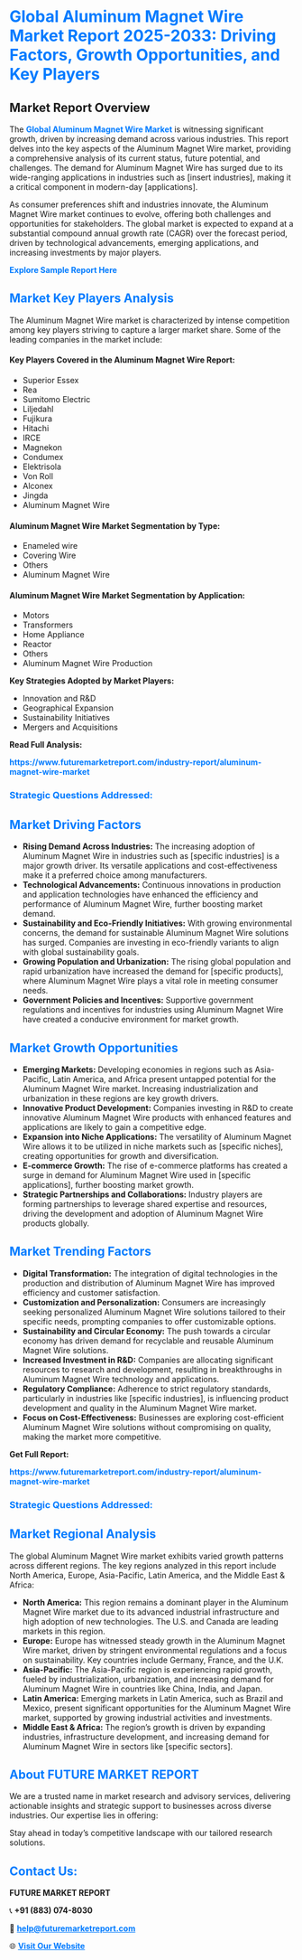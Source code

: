 <h1 style="color: #007BFF;">Global Aluminum Magnet Wire Market Report 2025-2033: Driving Factors, Growth Opportunities, and Key Players</h1>

<section id="overview">
<h2>Market Report Overview</h2>
<p>The <a href="https://www.futuremarketreport.com/industry-report/aluminum-magnet-wire-market" style="color: #007BFF; text-decoration: none;"><strong>Global Aluminum Magnet Wire Market</strong></a> is witnessing significant growth, driven by increasing demand across various industries. This report delves into the key aspects of the Aluminum Magnet Wire market, providing a comprehensive analysis of its current status, future potential, and challenges. The demand for Aluminum Magnet Wire has surged due to its wide-ranging applications in industries such as [insert industries], making it a critical component in modern-day [applications].</p>
<p>As consumer preferences shift and industries innovate, the Aluminum Magnet Wire market continues to evolve, offering both challenges and opportunities for stakeholders. The global market is expected to expand at a substantial compound annual growth rate (CAGR) over the forecast period, driven by technological advancements, emerging applications, and increasing investments by major players.</p>
</section>

<section id="overview">
<p><a href="https://www.futuremarketreport.com/request-sample/reportId=110535" style="color: #007BFF; text-decoration: none;"><strong>Explore Sample Report Here</strong></a></p>
</section>

<section id="key-players">
<h2 style="color: #007BFF;">Market Key Players Analysis</h2>
<p>The Aluminum Magnet Wire market is characterized by intense competition among key players striving to capture a larger market share. Some of the leading companies in the market include:</p>
<h4>Key Players Covered in the Aluminum Magnet Wire Report:</h4>
<ul><li>Superior Essex</li><li>Rea</li><li>Sumitomo Electric</li><li>Liljedahl</li><li>Fujikura</li><li>Hitachi</li><li>IRCE</li><li>Magnekon</li><li>Condumex</li><li>Elektrisola</li><li>Von Roll</li><li>Alconex</li><li>Jingda</li><li>Aluminum Magnet Wire</li></ul>
<h4>Aluminum Magnet Wire Market Segmentation by Type:</h4>
<ul><li>Enameled wire</li><li>Covering Wire</li><li>Others</li><li>Aluminum Magnet Wire</li></ul>

<h4>Aluminum Magnet Wire Market Segmentation by Application:</h4>
<ul><li>Motors</li><li>Transformers</li><li>Home Appliance</li><li>Reactor</li><li>Others</li><li>Aluminum Magnet Wire Production</li></ul>
<p><strong>Key Strategies Adopted by Market Players:</strong></p>
<ul>
<li>Innovation and R&D</li>
<li>Geographical Expansion</li>
<li>Sustainability Initiatives</li>
<li>Mergers and Acquisitions</li>
</ul>
</section>

<section>
<p><strong>Read Full Analysis: </strong></p><a href="https://www.futuremarketreport.com/industry-report/aluminum-magnet-wire-market" style="color: #007BFF; text-decoration: none;"><strong>https://www.futuremarketreport.com/industry-report/aluminum-magnet-wire-market</strong></a>
<h3 style="color: #007BFF;">Strategic Questions Addressed:</h3>
</section>

<section id="driving-factors">
<h2 style="color: #007BFF;">Market Driving Factors</h2>
<ul>
<li><strong>Rising Demand Across Industries:</strong> The increasing adoption of Aluminum Magnet Wire in industries such as [specific industries] is a major growth driver. Its versatile applications and cost-effectiveness make it a preferred choice among manufacturers.</li>
<li><strong>Technological Advancements:</strong> Continuous innovations in production and application technologies have enhanced the efficiency and performance of Aluminum Magnet Wire, further boosting market demand.</li>
<li><strong>Sustainability and Eco-Friendly Initiatives:</strong> With growing environmental concerns, the demand for sustainable Aluminum Magnet Wire solutions has surged. Companies are investing in eco-friendly variants to align with global sustainability goals.</li>
<li><strong>Growing Population and Urbanization:</strong> The rising global population and rapid urbanization have increased the demand for [specific products], where Aluminum Magnet Wire plays a vital role in meeting consumer needs.</li>
<li><strong>Government Policies and Incentives:</strong> Supportive government regulations and incentives for industries using Aluminum Magnet Wire have created a conducive environment for market growth.</li>
</ul>
</section>

<section id="growth-opportunities">
<h2 style="color: #007BFF;">Market Growth Opportunities</h2>
<ul>
<li><strong>Emerging Markets:</strong> Developing economies in regions such as Asia-Pacific, Latin America, and Africa present untapped potential for the Aluminum Magnet Wire market. Increasing industrialization and urbanization in these regions are key growth drivers.</li>
<li><strong>Innovative Product Development:</strong> Companies investing in R&D to create innovative Aluminum Magnet Wire products with enhanced features and applications are likely to gain a competitive edge.</li>
<li><strong>Expansion into Niche Applications:</strong> The versatility of Aluminum Magnet Wire allows it to be utilized in niche markets such as [specific niches], creating opportunities for growth and diversification.</li>
<li><strong>E-commerce Growth:</strong> The rise of e-commerce platforms has created a surge in demand for Aluminum Magnet Wire used in [specific applications], further boosting market growth.</li>
<li><strong>Strategic Partnerships and Collaborations:</strong> Industry players are forming partnerships to leverage shared expertise and resources, driving the development and adoption of Aluminum Magnet Wire products globally.</li>
</ul>
</section>

<section id="trending-factors">
<h2 style="color: #007BFF;">Market Trending Factors</h2>
<ul>
<li><strong>Digital Transformation:</strong> The integration of digital technologies in the production and distribution of Aluminum Magnet Wire has improved efficiency and customer satisfaction.</li>
<li><strong>Customization and Personalization:</strong> Consumers are increasingly seeking personalized Aluminum Magnet Wire solutions tailored to their specific needs, prompting companies to offer customizable options.</li>
<li><strong>Sustainability and Circular Economy:</strong> The push towards a circular economy has driven demand for recyclable and reusable Aluminum Magnet Wire solutions.</li>
<li><strong>Increased Investment in R&D:</strong> Companies are allocating significant resources to research and development, resulting in breakthroughs in Aluminum Magnet Wire technology and applications.</li>
<li><strong>Regulatory Compliance:</strong> Adherence to strict regulatory standards, particularly in industries like [specific industries], is influencing product development and quality in the Aluminum Magnet Wire market.</li>
<li><strong>Focus on Cost-Effectiveness:</strong> Businesses are exploring cost-efficient Aluminum Magnet Wire solutions without compromising on quality, making the market more competitive.</li>
</ul>
</section>

<section>
<p><strong>Get Full Report: </strong></p><a href="https://www.futuremarketreport.com/industry-report/aluminum-magnet-wire-market" style="color: #007BFF; text-decoration: none;"><strong>https://www.futuremarketreport.com/industry-report/aluminum-magnet-wire-market</strong></a>
<h3 style="color: #007BFF;">Strategic Questions Addressed:</h3>
</section>


<section id="regional-analysis">
<h2 style="color: #007BFF;">Market Regional Analysis</h2>
<p>The global Aluminum Magnet Wire market exhibits varied growth patterns across different regions. The key regions analyzed in this report include North America, Europe, Asia-Pacific, Latin America, and the Middle East & Africa:</p>
<ul>
<li><strong>North America:</strong> This region remains a dominant player in the Aluminum Magnet Wire market due to its advanced industrial infrastructure and high adoption of new technologies. The U.S. and Canada are leading markets in this region.</li>
<li><strong>Europe:</strong> Europe has witnessed steady growth in the Aluminum Magnet Wire market, driven by stringent environmental regulations and a focus on sustainability. Key countries include Germany, France, and the U.K.</li>
<li><strong>Asia-Pacific:</strong> The Asia-Pacific region is experiencing rapid growth, fueled by industrialization, urbanization, and increasing demand for Aluminum Magnet Wire in countries like China, India, and Japan.</li>
<li><strong>Latin America:</strong> Emerging markets in Latin America, such as Brazil and Mexico, present significant opportunities for the Aluminum Magnet Wire market, supported by growing industrial activities and investments.</li>
<li><strong>Middle East & Africa:</strong> The region’s growth is driven by expanding industries, infrastructure development, and increasing demand for Aluminum Magnet Wire in sectors like [specific sectors].</li>
</ul>
</section>

<footer>
<h2 style="color: #007BFF;">About FUTURE MARKET REPORT</h2>
<p>We are a trusted name in market research and advisory services, delivering actionable insights and strategic support to businesses across diverse industries. Our expertise lies in offering:</p>

<p>Stay ahead in today’s competitive landscape with our tailored research solutions.</p>

<h2 style="color: #007BFF;">Contact Us:</h2>
<p><strong>FUTURE MARKET REPORT</strong></p>
<p>📞 <strong>+91 (883) 074-8030</strong></p>
<p>📧 <strong><a href="mailto:help@futuremarketreport.com" style="color: #007BFF;">help@futuremarketreport.com</a></strong></p>
<p>🌐 <strong><a href="https://www.futuremarketreport.com/" style="color: #007BFF;">Visit Our Website</a></strong></p>
</footer>